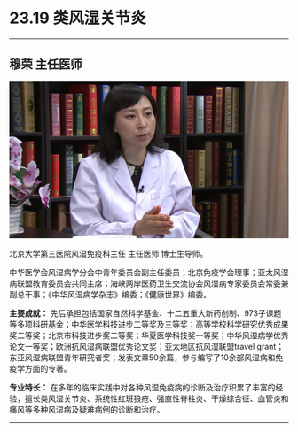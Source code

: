 # 23.19 类风湿关节炎

---

## 穆荣 主任医师

![1684469932882](image/c23_019/1684469932882.png)

北京大学第三医院风湿免疫科主任 主任医师 博士生导师。

中华医学会风湿病学分会中青年委员会副主任委员；北京免疫学会理事；亚太风湿病联盟教育委员会共同主席；海峡两岸医药卫生交流协会风湿病专家委员会常委兼副总干事；《中华风湿病学杂志》编委；《健康世界》编委。


**主要成就：** 先后承担包括国家自然科学基金、十二五重大新药创制、973子课题等多项科研基金；中华医学科技进步二等奖及三等奖；高等学校科学研究优秀成果奖二等奖；北京市科技进步奖二等奖；华夏医学科技奖一等奖；中华风湿病学优秀论文一等奖；欧洲抗风湿病联盟优秀论文奖；亚太地区抗风湿联盟travel grant；东亚风湿病联盟青年研究者奖；发表文章50余篇，参与编写了10余部风湿病和免疫学方面的专著。


**专业特长：** 在多年的临床实践中对各种风湿免疫病的诊断及治疗积累了丰富的经验，擅长类风湿关节炎、系统性红斑狼疮、强直性脊柱炎、干燥综合征、血管炎和痛风等多种风湿病及疑难病例的诊断和治疗。

---
